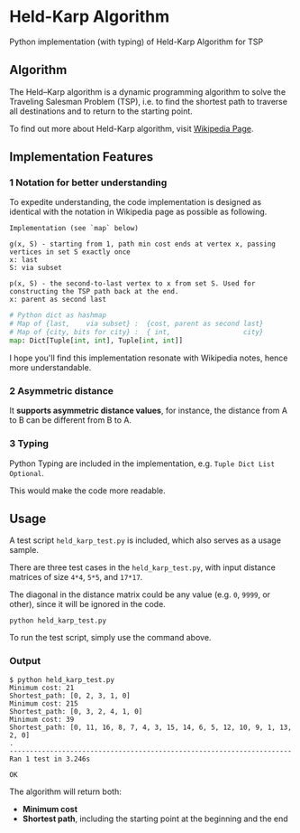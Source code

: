 # Held-Karp Algorithm
Python implementation (with typing) of Held-Karp Algorithm for TSP

## Algorithm

The Held–Karp algorithm is a dynamic programming algorithm to solve the Traveling Salesman Problem (TSP), i.e. to find the shortest path to traverse all destinations and to return to the starting point.

To find out more about Held-Karp algorithm, visit [Wikipedia Page](https://en.wikipedia.org/wiki/Held%E2%80%93Karp_algorithm).

## Implementation Features

### 1 Notation for better understanding

To expedite understanding, the code implementation is designed as identical with the notation in Wikipedia page as possible as following.

```
Implementation (see `map` below)

g(x, S) - starting from 1, path min cost ends at vertex x, passing vertices in set S exactly once
x: last
S: via subset

p(x, S) - the second-to-last vertex to x from set S. Used for constructing the TSP path back at the end.
x: parent as second last
```

```python
# Python dict as hashmap
# Map of {last,    via subset} :  {cost, parent as second last}
# Map of {city, bits for city} :  { int,                  city}
map: Dict[Tuple[int, int], Tuple[int, int]]
```

I hope you'll find this implementation resonate with Wikipedia notes, hence more understandable.

### 2 Asymmetric distance

It **supports asymmetric distance values**, for instance, the distance from A to B can be different from B to A.

### 3 Typing

Python Typing are included in the implementation, e.g. `Tuple Dict List Optional`.

This would make the code more readable.

## Usage

A test script `held_karp_test.py` is included, which also serves as a usage sample.

There are three test cases in the ``held_karp_test.py``, with input distance matrices of size `4*4`, `5*5`, and `17*17`.

The diagonal in the distance matrix could be any value (e.g. `0`, `9999`, or other), since it will be ignored in the code.

```shell
python held_karp_test.py
```

To run the test script, simply use the command above.

### Output

```shell
$ python held_karp_test.py
Minimum cost: 21
Shortest_path: [0, 2, 3, 1, 0]
Minimum cost: 215
Shortest_path: [0, 3, 2, 4, 1, 0]
Minimum cost: 39
Shortest_path: [0, 11, 16, 8, 7, 4, 3, 15, 14, 6, 5, 12, 10, 9, 1, 13, 2, 0]
.
----------------------------------------------------------------------
Ran 1 test in 3.246s

OK
```

The algorithm will return both:

-   **Minimum cost**
-   **Shortest path**, including the starting point at the beginning and the end